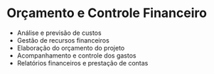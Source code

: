 # Orçamento e Controle Financeiro
- Análise e previsão de custos
- Gestão de recursos financeiros
- Elaboração do orçamento do projeto
- Acompanhamento e controle dos gastos
- Relatórios financeiros e prestação de contas
